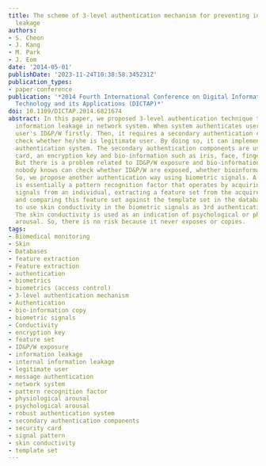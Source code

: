 ```yaml
---
title: The scheme of 3-level authentication mechanism for preventing internal information
  leakage
authors:
- S. Cheon
- J. Kang
- M. Park
- J. Eom
date: '2014-05-01'
publishDate: '2023-11-24T10:38:58.345231Z'
publication_types:
- paper-conference
publication: '*2014 Fourth International Conference on Digital Information and Communication
  Technology and its Applications (DICTAP)*'
doi: 10.1109/DICTAP.2014.6821674
abstract: In this paper, we proposed 3-level authentication technique to prevent internal
  information leakage in network system. When system authenticates users, it requires
  user's ID&P/W firstly. Then, it requires a secondary authentication component to
  check whether he/she is legitimate user. By doing so, it can implement a more robust
  authentication system. The secondary authentication components are usually a security
  card, an encryption key and bio-information such as iris, face, fingerprint etc.
  But there is a problem related to ID&P/W exposure and bio-information copy. Especially,
  nobody knows can check whether ID&P/W are exposed, whether bioinformation is copied.
  So, we propose another authentication way using biometric signals. A biometric signal
  is essentially a pattern recognition factor that operates by acquiring biometric
  signals from an individual, extracting a feature set from the acquired signal pattern,
  and comparing this feature set against the template set in the database. We decided
  to use skin conductivity in the biometric signals as 3rd authentication element.
  The skin conductivity is used as an indication of psychological or physiological
  arousal. So, there is no risk because it never exposes or copies.
tags:
- Biomedical monitoring
- Skin
- Databases
- feature extraction
- Feature extraction
- authentication
- biometrics
- biometrics (access control)
- 3-level authentication mechanism
- Authentication
- bio-information copy
- biometric signals
- Conductivity
- encryption key
- feature set
- ID&P/W exposure
- information leakage
- internal information leakage
- legitimate user
- message authentication
- network system
- pattern recognition factor
- physiological arousal
- psychological arousal
- robust authentication system
- secondary authentication components
- security card
- signal pattern
- skin conductivity
- template set
---
```

